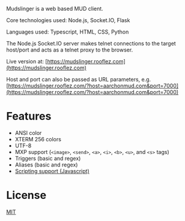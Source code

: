 Mudslinger is a web based MUD client.

Core technologies used: Node.js, Socket.IO, Flask

Languages used: Typescript, HTML, CSS, Python

The Node.js Socket.IO server makes telnet connections to the target host/port and acts as a telnet proxy to the browser.

Live version at: [https://mudslinger.rooflez.com](https://mudslinger.rooflez.com)

Host and port can also be passed as URL parameters, e.g. [https://mudslinger.rooflez.com/?host=aarchonmud.com&port=7000](https://mudslinger.rooflez.com/?host=aarchonmud.com&port=7000)

# Features #
* ANSI color
* XTERM 256 colors
* UTF-8
* MXP support (``<image>``, ``<send>``, ``<a>``, ``<i>``, ``<b>``, ``<u>``, and ``<s>`` tags)
* Triggers (basic and regex)
* Aliases (basic and regex)
* [Scripting support (Javascript)](scripting.md)

# License
[MIT](LICENSE)
